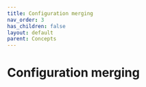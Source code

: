 ```yaml
---
title: Configuration merging
nav_order: 3
has_children: false
layout: default
parent: Concepts
---
```


# Configuration merging
